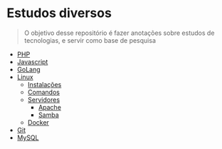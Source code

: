 # Estudos diversos

> O objetivo desse repositório é fazer anotações sobre estudos de tecnologias, e servir como base de pesquisa 

- [PHP](https://github.com/andrebmachadoo/Estudos/blob/master/PHP/Index_PHP.md) 
- [Javascript](https://github.com/andrebmachadoo/Estudos/blob/master/Javascript/Index_PHP.md)
- [GoLang](https://github.com/andrebmachadoo/Estudos/blob/master/GoLang/Index_Go.md)
- [Linux](https://github.com/andrebmachadoo/Estudos/blob/master/Linux/Index_Linux.md)
    - [Instalações]()
    - [Comandos]()
    - [Servidores]()
        - [Apache]()
        - [Samba]()
    - [Docker]()
- [Git](https://github.com/andrebmachadoo/Estudos/blob/master/Git/Index_Git.md)
- [MySQL](https://github.com/andrebmachadoo/Estudos/blob/master/MySQL/Index_MySQL.md)